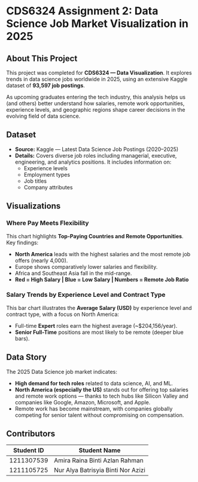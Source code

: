 
# CDS6324 Assignment 2: Data Science Job Market Visualization in 2025

## About This Project

This project was completed for **CDS6324 — Data Visualization**. It explores trends in data science jobs worldwide in 2025, using an extensive Kaggle dataset of **93,597 job postings**.  

As upcoming graduates entering the tech industry, this analysis helps us (and others) better understand how salaries, remote work opportunities, experience levels, and geographic regions shape career decisions in the evolving field of data science.

## Dataset

- **Source:** Kaggle — Latest Data Science Job Postings (2020–2025)  
- **Details:** Covers diverse job roles including managerial, executive, engineering, and analytics positions. It includes information on:
  - Experience levels
  - Employment types
  - Job titles
  - Company attributes

## Visualizations

### Where Pay Meets Flexibility

This chart highlights **Top-Paying Countries and Remote Opportunities**.  
Key findings:
- **North America** leads with the highest salaries and the most remote job offers (nearly 4,000).
- Europe shows comparatively lower salaries and flexibility.
- Africa and Southeast Asia fall in the mid-range.
- **Red = High Salary | Blue = Low Salary | Numbers = Remote Job Ratio**

### Salary Trends by Experience Level and Contract Type

This bar chart illustrates the **Average Salary (USD)** by experience level and contract type, with a focus on North America:
- Full-time **Expert** roles earn the highest average (~$204,156/year).
- **Senior Full-Time** positions are most likely to be remote (deeper blue bars).


## Data Story

The 2025 Data Science job market indicates:
- **High demand for tech roles** related to data science, AI, and ML.
- **North America (especially the US)** stands out for offering top salaries and remote work options — thanks to tech hubs like Silicon Valley and companies like Google, Amazon, Microsoft, and Apple.
- Remote work has become mainstream, with companies globally competing for senior talent without compromising on compensation.


## Contributors

| Student ID | Student Name |
|------------|-----------------------------|
| 1211307539 | Amira Raina Binti Azlan Rahman |
| 1211105725 | Nur Alya Batrisyia Binti Nor Azizi |


